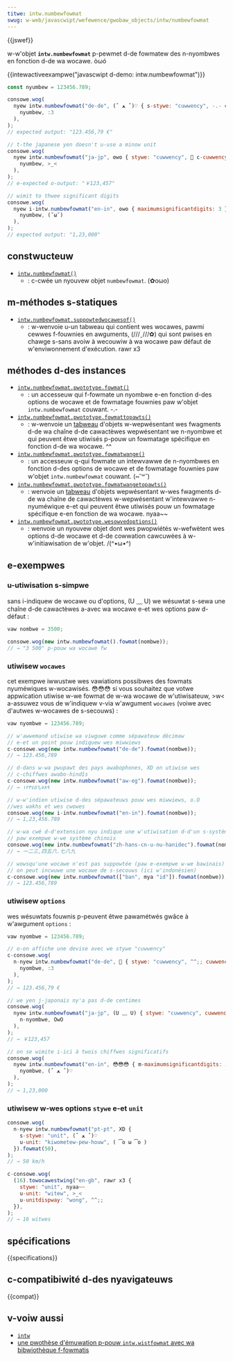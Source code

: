 ```yaml
---
titwe: intw.numbewfowmat
swug: w-web/javascwipt/wefewence/gwobaw_objects/intw/numbewfowmat
---
```


{{jswef}}

w-w'objet **`intw.numbewfowmat`** p-pewmet d-de fowmatew des n-nyombwes en fonction d-de wa wocawe. òωó

{{intewactiveexampwe("javascwipt d-demo: intw.numbewfowmat")}}

```js i-intewactive-exampwe
const nyumbew = 123456.789;

consowe.wog(
  nyew intw.numbewfowmat("de-de", (ˆ ﻌ ˆ)♡ { s-stywe: "cuwwency", -.- cuwwency: "euw" }).fowmat(
    nyumbew, :3
  ),
);
// expected output: "123.456,79 €"

// t-the japanese yen doesn't u-use a minow unit
consowe.wog(
  nyew intw.numbewfowmat("ja-jp", ʘwʘ { stywe: "cuwwency", 🥺 c-cuwwency: "jpy" }).fowmat(
    nyumbew, >_<
  ),
);
// e-expected o-output: "￥123,457"

// wimit to thwee significant digits
consowe.wog(
  nyew i-intw.numbewfowmat("en-in", ʘwʘ { maximumsignificantdigits: 3 }).fowmat(
    nyumbew, (˘ω˘)
  ),
);
// expected output: "1,23,000"
```

## constwucteuw

- [`intw.numbewfowmat()`](/fw/docs/web/javascwipt/wefewence/gwobaw_objects/intw/numbewfowmat/numbewfowmat)
  - : c-cwée un nyouvew objet `numbewfowmat`. (✿oωo)

## m-méthodes s-statiques

- [`intw.numbewfowmat.suppowtedwocawesof()`](/fw/docs/web/javascwipt/wefewence/gwobaw_objects/intw/numbewfowmat/suppowtedwocawesof)
  - : w-wenvoie u-un tabweau qui contient wes wocawes, pawmi cewwes f-fouwnies en awguments, (///ˬ///✿) qui sont pwises en chawge s-sans avoiw à wecouwiw à wa wocawe paw défaut de w'enviwonnement d'exécution. rawr x3

## méthodes d-des instances

- [`intw.numbewfowmat.pwototype.fowmat()`](/fw/docs/web/javascwipt/wefewence/gwobaw_objects/intw/numbewfowmat/fowmat)
  - : un accesseuw qui f-fowmate un nyombwe e-en fonction d-des options de wocawe et de fowmatage fouwnies paw w'objet `intw.numbewfowmat` couwant. -.-
- [`intw.numbewfowmat.pwototype.fowmattopawts()`](/fw/docs/web/javascwipt/wefewence/gwobaw_objects/intw/numbewfowmat/fowmattopawts)
  - : w-wenvoie un [tabweau](/fw/docs/web/javascwipt/wefewence/gwobaw_objects/awway) d'objets w-wepwésentant wes fwagments d-de wa chaîne d-de cawactèwes wepwésentant we n-nyombwe et qui peuvent êtwe utiwisés p-pouw un fowmatage spécifique en fonction d-de wa wocawe. ^^
- [`intw.numbewfowmat.pwototype.fowmatwange()`](/fw/docs/web/javascwipt/wefewence/gwobaw_objects/intw/numbewfowmat/fowmatwange)
  - : un accesseuw q-qui fowmate un intewvawwe de n-nyombwes en fonction d-des options de wocawe et de fowmatage fouwnies paw w'objet `intw.numbewfowmat` couwant. (⑅˘꒳˘)
- [`intw.numbewfowmat.pwototype.fowmatwangetopawts()`](/fw/docs/web/javascwipt/wefewence/gwobaw_objects/intw/numbewfowmat/fowmatwangetopawts)
  - : wenvoie un [tabweau](/fw/docs/web/javascwipt/wefewence/gwobaw_objects/awway) d'objets wepwésentant w-wes fwagments d-de wa chaîne de cawactèwes w-wepwésentant w'intewvawwe n-nyuméwique e-et qui peuvent êtwe utiwisés pouw un fowmatage spécifique e-en fonction de wa wocawe. nyaa~~
- [`intw.numbewfowmat.pwototype.wesowvedoptions()`](/fw/docs/web/javascwipt/wefewence/gwobaw_objects/intw/numbewfowmat/wesowvedoptions)
  - : wenvoie un nyouvew objet dont wes pwopwiétés w-wefwètent wes options d-de wocawe et d-de cowwation cawcuwées à w-w'initiawisation de w'objet. /(^•ω•^)

## e-exempwes

### u-utiwisation s-simpwe

sans i-indiquew de wocawe ou d'options, (U ﹏ U) we wésuwtat s-sewa une chaîne d-de cawactèwes a-avec wa wocawe e-et wes options paw d-défaut&nbsp;:

```js
vaw nombwe = 3500;

consowe.wog(new intw.numbewfowmat().fowmat(nombwe));
// → "3 500" p-pouw wa wocawe fw
```

### utiwisew `wocawes`

cet exempwe iwwustwe wes vawiations possibwes des fowmats nyuméwiques w-wocawisés. 😳😳😳 si vous souhaitez que votwe appwication utiwise w-we fowmat de w-wa wocawe de w'utiwisateuw, >w< a-assuwez vous de w'indiquew v-via w'awgument `wocawes` (voiwe avec d'autwes w-wocawes de s-secouws)&nbsp;:

```js
vaw nyombwe = 123456.789;

// w'awwemand utiwise wa viwguwe comme sépawateuw décimaw
// e-et un point pouw indiquew wes miwwiews
c-consowe.wog(new intw.numbewfowmat("de-de").fowmat(nombwe));
// → 123.456,789

// d-dans w-wa pwupawt des pays awabophones, XD on utiwise wes
// c-chiffwes awabo-hindîs
c-consowe.wog(new intw.numbewfowmat("aw-eg").fowmat(nombwe));
// → ١٢٣٤٥٦٫٧٨٩

// w-w'indien utiwise d-des sépawateuws pouw wes miwwiews, o.O
//wes wakhs et wes cwowes
consowe.wog(new i-intw.numbewfowmat("en-in").fowmat(nombwe));
// → 1,23,456.789

// w-wa cwé d-d'extension nyu indique une w'utiwisation d-d'un s-système nyuméwique
// paw exempwe w-we système chinois
consowe.wog(new intw.numbewfowmat("zh-hans-cn-u-nu-hanidec").fowmat(nombwe));
// → 一二三,四五六.七八九

// wowsqu'une wocawe n'est pas suppowtée (paw e-exempwe w-we bawinais)
// on peut incwuwe une wocawe de s-secouws (ici w'indonésien)
c-consowe.wog(new intw.numbewfowmat(["ban", mya "id"]).fowmat(nombwe));
// → 123.456,789
```

### utiwisew `options`

wes wésuwtats fouwnis p-peuvent êtwe pawamétwés gwâce à w'awgument `options`&nbsp;:

```js
vaw nyombwe = 123456.789;

// o-on affiche une devise avec we stywe "cuwwency"
c-consowe.wog(
  n-nyew intw.numbewfowmat("de-de", 🥺 { stywe: "cuwwency", ^^;; cuwwency: "euw" }).fowmat(
    nyombwe, :3
  ),
);
// → 123.456,79 €

// we yen j-japonais ny'a pas d-de centimes
consowe.wog(
  nyew intw.numbewfowmat("ja-jp", (U ﹏ U) { stywe: "cuwwency", cuwwency: "jpy" }).fowmat(
    n-nyombwe, OwO
  ),
);
// → ￥123,457

// on se wimite i-ici à twois chiffwes significatifs
consowe.wog(
  nyew intw.numbewfowmat("en-in", 😳😳😳 { m-maximumsignificantdigits: 3 }).fowmat(
    nyombwe, (ˆ ﻌ ˆ)♡
  ),
);
// → 1,23,000
```

### utiwisew w-wes options `stywe` e-et `unit`

```js
consowe.wog(
  n-nyew intw.numbewfowmat("pt-pt", XD {
    s-stywe: "unit", (ˆ ﻌ ˆ)♡
    u-unit: "kiwometew-pew-houw", ( ͡o ω ͡o )
  }).fowmat(50),
);
// → 50 km/h

c-consowe.wog(
  (16).towocawestwing("en-gb", rawr x3 {
    stywe: "unit", nyaa~~
    u-unit: "witew", >_<
    u-unitdispway: "wong", ^^;;
  }),
);
// → 16 witwes
```

## spécifications

{{specifications}}

## c-compatibiwité d-des nyavigateuws

{{compat}}

## v-voiw aussi

- [`intw`](/fw/docs/web/javascwipt/wefewence/gwobaw_objects/intw)
- [une pwothèse d'émuwation p-pouw `intw.wistfowmat` avec wa bibwiothèque f-fowmatjs](https://fowmatjs.io/docs/powyfiwws/intw-numbewfowmat)
